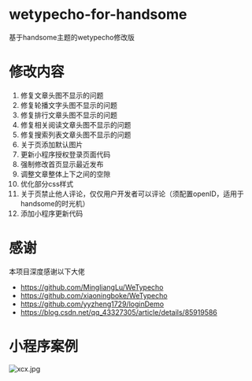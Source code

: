 # wetypecho-for-handsome
基于handsome主题的wetypecho修改版

# 修改内容
1. 修复文章头图不显示的问题
2. 修复轮播文字头图不显示的问题
3. 修复排行文章头图不显示的问题
4. 修复相关阅读文章头图不显示的问题
5. 修复搜索列表文章头图不显示的问题
6. 关于页添加默认图片
7. 更新小程序授权登录页面代码
8. 强制修改首页显示最近发布
9. 调整文章整体上下之间的空隙
10. 优化部分css样式
11. 关于页禁止他人评论，仅仅用户开发者可以评论（须配置openID，适用于handsome的时光机）
12. 添加小程序更新代码

# 感谢
本项目深度感谢以下大佬
- https://github.com/MingliangLu/WeTypecho
- https://github.com/xiaoningboke/WeTypecho
- https://github.com/yyzheng1729/loginDemo
- https://blog.csdn.net/qq_43327305/article/details/85919586

# 小程序案例
![xcx.jpg][1]

  [1]: https://www.oduang.com/usr/uploads/2019/07/147765595.jpg
